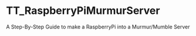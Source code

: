 TT_RaspberryPiMurmurServer
==========================

A Step-By-Step Guide to make a RaspberryPi into a Murmur/Mumble Server
